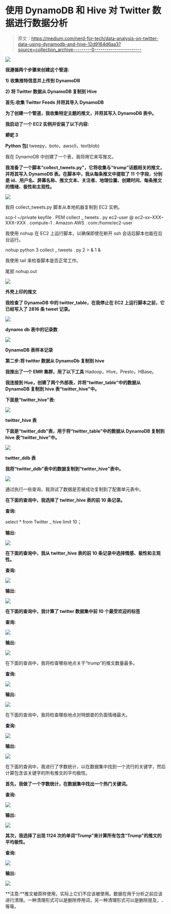 # 使用 DynamoDB 和 Hive 对 Twitter 数据进行数据分析

> 原文：<https://medium.com/nerd-for-tech/data-analysis-on-twitter-data-using-dynamodb-and-hive-12d9164d6aa3?source=collection_archive---------0----------------------->

![](img/847e8ef0da5dd7f822be760a3fa0e69d.png)

**我遵循两个步骤来创建这个管道:**

**1)** **收集推特信息并上传到 DynamoDB**

**2)** **将 Twitter 数据从 DynamoDB 复制到 Hive**

**首先:收集 Twitter Feeds 并将其导入 DynamoDB**

**为了创建一个管道，我收集特定主题的推文，并将其写入 DynamoDB 表中。**

**我启动了一个 EC2 实例并安装了以下内容:**

**蟒蛇 3**

**Python 包(** tweepy，boto，awscli，textblob)

我在 DynamoDB 中创建了一个表，我将用它来写推文。

**我准备了一个脚本“collect_tweets.py”，它将收集与“trump”话题相关的推文，并将其写入 DynamoDB 表。在脚本中，我从每条推文中提取了 11 个字段，分别是 id、用户名、屏幕名称、推文文本、关注者、地理位置、创建时间、每条推文的情绪、极性和主观性。**

![](img/99d29c22226b3a370bb65f2a4cae54dc.png)

我将 collect_tweets.py 脚本从本地机器复制到 EC2 实例。

scp-I ~/private keyfile . PEM collect _ tweets . py ec2-user @ ec2–xx–XXX–XXX–XXX . compute-1 . Amazon AWS . com:/home/ec2-user

我使用 nohup 在 EC2 上运行脚本，以确保即使在断开 ssh 会话后脚本也能在后台运行。

nohup python 3 collect _ tweets . py 2 > & 1 &

我使用 tail 来检查脚本是否正常工作。

尾部 nohup.out

![](img/7ecd2a2bf6195165fed847938b2e2354.png)

**外壳上印的推文**

**我检查了 DynamoDB 中的 twitter_table，在我停止在 EC2 上运行脚本之前，它已经写入了 2816 条 tweet 记录。**

![](img/cf9b91c0b4ceecc11271393ae9cb1f86.png)

**dynamo db 表中的记录数**

![](img/e75888e3c48e5e6336a3ada607f1aded.png)

**DynamoDB 表样本记录**

**第二步:将 twitter 数据从 DynamoDb 复制到 hive**

**我推出了一个 EMR 集群，用了以下工具** Hadoop，Hive，Presto，HBase。

**我连接到 Hue，创建了两个外部表，并将“twitter_table”中的数据从 DynamoDB 复制到 hive 表“twitter_hive”中。**

**下面是“twitter_hive”表:**

![](img/ea912a9f51e65dc2876da9a37a17dee1.png)

**twitter_hive 表**

**下面是“twitter_ddb”表，用于将“twitter_table”中的数据从 DynamoDB 复制到 hive 表“twitter_hive”中。**

![](img/b6787fd9947c31ecc734b1b48ce5a3f2.png)

**twitter_ddb 表**

**我将“twitter_ddb”表中的数据复制到“twitter_hive”表中。**

![](img/daeb41e5e985fdd4909c58ed875d8250.png)

通过执行一些查询，我测试了数据是否被成功复制到了配置单元表中。

**在下面的查询中，我选择了 twitter_hive 表的前 10 条记录。**

**查询:**

select * from Twitter _ hive limit 10；

**输出:**

![](img/246a72d696a3cf0e605ff2be7ef0b7d3.png)

**在下面的查询中，我从 twitter_hive 表的前 10 条记录中选择情感、极性和主观性。**

**查询:**

![](img/ee3de5c385a5e7032862116a8c21da8f.png)

**输出:**

![](img/1c6d3cf57b9aabb544c3d15663d2e30c.png)

**在下面的查询中，我计算了 twitter 数据集中前 10 个最受欢迎的标签**

**查询:**

![](img/b487ae0ce9dacae55278620c8400528a.png)

**输出:**

![](img/f625f06610c2c4145ddaa205ed1dfcfa.png)

在下面的查询中，我将检查哪些地点关于“trump”的推文数量最多。

**查询:**

![](img/5b74c70670e99920a34f2323b158f832.png)

**输出:**

![](img/b5d3e6bf0379027a715e181589df793d.png)

在下面的查询中，我将检查哪些地点对特朗普的负面情绪最大。

**查询:**

![](img/e1ce77218beeb8d85c9e6f55dd2cd284.png)

**输出:**

![](img/1c511fb1d4da9f805b8538a025f53ed7.png)

在下面的查询中，我进行了字数统计，以在数据集中找到一个流行的关键字，然后计算包含该关键字的所有推文的平均极性。

**首先，我做了一个字数统计，在数据集中找出一个热门关键词。**

**查询:**

![](img/af4199a3f2d3d7c88878fb1cc972ea60.png)

**输出:**

![](img/0a219a6cc65c28e9b96d565ac4d7abc8.png)

**其次，我选择了出现 1124 次的单词“Trump”来计算所有包含“Trump”的推文的平均极性。**

**查询:**

![](img/7523d4fe507ce15ab9895b917651f4cc.png)

**输出:**

![](img/411007e507ea9ce4d2403c1c37a100af.png)

**注意:**推文被原样使用，实际上它们不应该被使用。数据在用于分析之前应该进行清理。一种清理形式可以是删除停用词，另一种清理形式可以是删除提及，..等等。